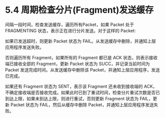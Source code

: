 # 5.4 周期检查分片(Fragment)发送缓存

间隔一段时间，检查发送缓存，遍历所有Packet，如果 Packet 处于 FRAGMENTING 状态，表示正在进行分片发送。对于这样的 Packet:

如果已发送超时，则更新 Packet 状态为 FAIL。从发送缓存中删除，并通知上层应用程序发送失败。

否则遍历所有 Fragment，如果所有的 Fragment 都已是 ACK 状态，则表示接收端已接收全部的 Fragment，更新 Packet 状态为 SUCC，并记录当前时间为 Packet 发送完成时间。从发送缓存中删除该 Packet，并通知上层应用程序，发送已完成。

如果还有 Fragment 状态为 SENT，表示该 Fragment 还未收到接收端的 ACK，不确定接收端是否接收完成。如果此时已到了重试时间，检查分片重试次数是否已到达上限，如果未到达上限，则进行重试，否则更新 Fragment 状态为 FAIL，更新 Packet 状态为 FAIL，然后从缓存中删除 Packet，并通知上层应用程序发送失败。